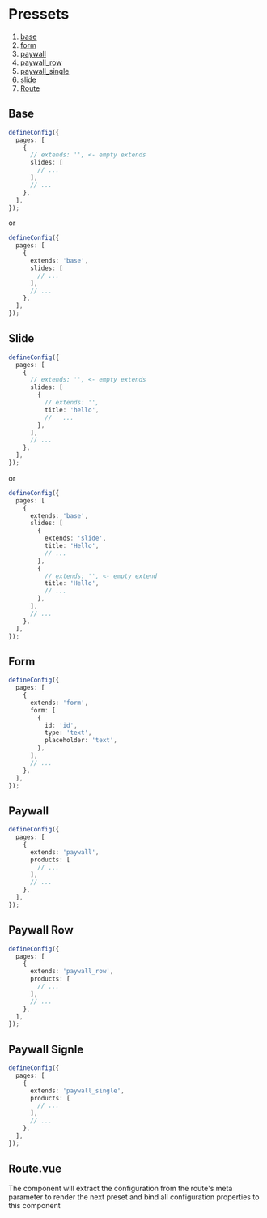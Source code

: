 # Pressets

1. [base](./base/README.md)
2. [form](./form/README.md)
3. [paywall](./paywall/README.md)
4. [paywall_row](./paywall_row/README.md)
5. [paywall_single](./paywall_single/README.md)
6. [slide](./slide/README.md)
7. [Route](./Route.vue)

## Base

```ts
defineConfig({
  pages: [
    {
      // extends: '', <- empty extends
      slides: [
        // ...
      ],
      // ...
    },
  ],
});
```

or

```ts
defineConfig({
  pages: [
    {
      extends: 'base',
      slides: [
        // ...
      ],
      // ...
    },
  ],
});
```

## Slide

```ts
defineConfig({
  pages: [
    {
      // extends: '', <- empty extends
      slides: [
        {
          // extends: '',
          title: 'hello',
          //   ...
        },
      ],
      // ...
    },
  ],
});
```

or

```ts
defineConfig({
  pages: [
    {
      extends: 'base',
      slides: [
        {
          extends: 'slide',
          title: 'Hello',
          // ...
        },
        {
          // extends: '', <- empty extend
          title: 'Hello',
          // ...
        },
      ],
      // ...
    },
  ],
});
```

## Form

```ts
defineConfig({
  pages: [
    {
      extends: 'form',
      form: [
        {
          id: 'id',
          type: 'text',
          placeholder: 'text',
        },
      ],
      // ...
    },
  ],
});
```

## Paywall

```ts
defineConfig({
  pages: [
    {
      extends: 'paywall',
      products: [
        // ...
      ],
      // ...
    },
  ],
});
```

## Paywall Row

```ts
defineConfig({
  pages: [
    {
      extends: 'paywall_row',
      products: [
        // ...
      ],
      // ...
    },
  ],
});
```

## Paywall Signle

```ts
defineConfig({
  pages: [
    {
      extends: 'paywall_single',
      products: [
        // ...
      ],
      // ...
    },
  ],
});
```

## Route.vue

The component will extract the configuration from the route's meta parameter to render the next preset and bind all configuration properties to this component

